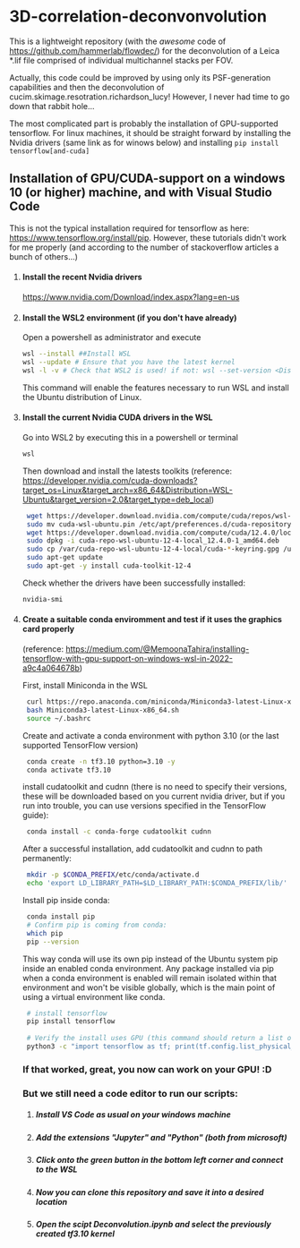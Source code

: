 # 3D-correlation-deconvonvolution
This is a lightweight repository (with the _awesome_ code of https://github.com/hammerlab/flowdec/) for the deconvolution of a Leica *.lif file comprised of individual multichannel stacks per FOV.

Actually, this code could be improved by using only its PSF-generation capabilities and then the deconvolution of cucim.skimage.resotration.richardson_lucy! However, I never had time to go down that rabbit hole...

The most complicated part is probably the installation of GPU-supported tensorflow. For linux machines, it should be straight forward by installing the Nvidia drivers (same link as for winows below) and installing ```pip install tensorflow[and-cuda]```


## Installation of GPU/CUDA-support on a windows 10 (or higher) machine, and with Visual Studio Code
This is not the typical installation required for tensorflow as here: https://www.tensorflow.org/install/pip. However, these tutorials didn't work for me properly (and according to the number of stackoverflow articles a bunch of others...)

1. #### Install the recent Nvidia drivers
   https://www.nvidia.com/Download/index.aspx?lang=en-us
   
1. #### Install the WSL2 environment (if you don't have already)
   Open a powershell as administrator and execute

    ```sh
    wsl --install ##Install WSL
    wsl --update # Ensure that you have the latest kernel
    wsl -l -v # Check that WSL2 is used! if not: wsl --set-version <Distro> <Version>
   ```
    This command will enable the features necessary to run WSL and install the Ubuntu distribution of Linux.
   
1. #### Install the current Nvidia CUDA drivers in the WSL
   Go into WSL2 by executing this in a powershell or terminal
   ```sh
   wsl
   ```
   Then download and install the latests toolkits
   (reference: https://developer.nvidia.com/cuda-downloads?target_os=Linux&target_arch=x86_64&Distribution=WSL-Ubuntu&target_version=2.0&target_type=deb_local)
    ```sh
     wget https://developer.download.nvidia.com/compute/cuda/repos/wsl-ubuntu/x86_64/cuda-wsl-ubuntu.pin
     sudo mv cuda-wsl-ubuntu.pin /etc/apt/preferences.d/cuda-repository-pin-600
     wget https://developer.download.nvidia.com/compute/cuda/12.4.0/local_installers/cuda-repo-wsl-ubuntu-12-4-local_12.4.0-1_amd64.deb
     sudo dpkg -i cuda-repo-wsl-ubuntu-12-4-local_12.4.0-1_amd64.deb
     sudo cp /var/cuda-repo-wsl-ubuntu-12-4-local/cuda-*-keyring.gpg /usr/share/keyrings/
     sudo apt-get update
     sudo apt-get -y install cuda-toolkit-12-4
   ```
   Check whether the drivers have been successfully installed:
   ```sh
   nvidia-smi
   ```
1. #### Create a suitable conda enviromment and test if it uses the graphics card properly
   (reference: https://medium.com/@MemoonaTahira/installing-tensorflow-with-gpu-support-on-windows-wsl-in-2022-a9c4a064678b)

   First, install Miniconda in the WSL
   ```sh
    curl https://repo.anaconda.com/miniconda/Miniconda3-latest-Linux-x86_64.sh -o Miniconda3-latest-Linux-x86_64.sh
    bash Miniconda3-latest-Linux-x86_64.sh
    source ~/.bashrc
   ```
    Create and activate a conda environment with python 3.10 (or the last supported TensorFlow version)
   ```sh
    conda create -n tf3.10 python=3.10 -y
    conda activate tf3.10
   ```
    install cudatoolkit and cudnn (there is no need to specify their versions, these will be downloaded based on you current nvidia driver, but if you run into trouble, you can use versions specified in the TensorFlow guide):

   ```sh
    conda install -c conda-forge cudatoolkit cudnn
   ```

   After a successful installation, add cudatoolkit and cudnn to path permanently:
   ```sh
    mkdir -p $CONDA_PREFIX/etc/conda/activate.d
    echo 'export LD_LIBRARY_PATH=$LD_LIBRARY_PATH:$CONDA_PREFIX/lib/' > $CONDA_PREFIX/etc/conda/activate.d/env_vars.sh
   ```
   
   Install pip inside conda:
   ```sh
    conda install pip
    # Confirm pip is coming from conda:
    which pip
    pip --version
   ```

    This way conda will use its own pip instead of the Ubuntu system pip inside an enabled conda environment. Any package installed via pip when a conda environment is enabled will remain isolated within that environment and won't be visible globally, which is the main point of using a virtual environment like conda. 
   ```sh
    # install tensorflow
    pip install tensorflow
    
    # Verify the install uses GPU (this command should return a list of GPU devices):
    python3 -c "import tensorflow as tf; print(tf.config.list_physical_devices('GPU'))"
     ```

   ### If that worked, great, you now can work on your GPU! :D

   ### But we still need a code editor to run our scripts:

   1. ##### Install VS Code as usual on your windows machine
   1. ##### Add the extensions "Jupyter" and "Python" (both from microsoft)
   1. ##### Click onto the green button in the bottom left corner and connect to the WSL
   1. ##### Now you can clone this repository and save it into a desired location
   1. ##### Open the scipt _Deconvolution.ipynb_ and select the previously created _tf3.10_ kernel